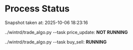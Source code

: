 # Process Status

Snapshot taken at: 2025-10-06 18:23:16

../wintrd/trade_algo.py --task price_update: **NOT RUNNING**

../wintrd/trade_algo.py --task buy_sell: **RUNNING**

